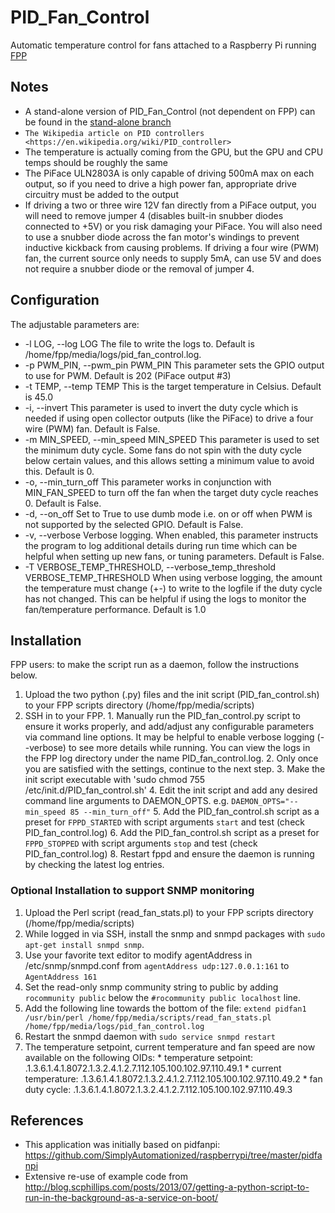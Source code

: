 # PID_Fan_Control
Automatic temperature control for fans attached to a Raspberry Pi running [FPP](https://github.com/FalconChristmas/fpp>)

## Notes
* A stand-alone version of PID_Fan_Control (not dependent on FPP) can be found in the [stand-alone branch](https://github.com/rudybrian/PID_Fan_Control/tree/stand-alone>)
* `The Wikipedia article on PID controllers <https://en.wikipedia.org/wiki/PID_controller>`
* The temperature is actually coming from the GPU, but the GPU and CPU temps should be roughly the same
* The PiFace ULN2803A is only capable of driving 500mA max on each output, so if you need to drive a high power fan, appropriate drive circuitry must be added to the output 
* If driving a two or three wire 12V fan directly from a PiFace output, you will need to remove jumper 4 (disables built-in snubber diodes connected to +5V) or you risk damaging your PiFace. You will also need to use a snubber diode across the fan motor's windings to prevent inductive kickback from causing problems. If driving a four wire (PWM) fan, the current source only needs to supply 5mA, can use 5V and does not require a snubber diode or the removal of jumper 4.

## Configuration
The adjustable parameters are:
* -l LOG, --log LOG
	The file to write the logs to. Default is /home/fpp/media/logs/pid_fan_control.log. 
* -p PWM_PIN, --pwm_pin PWM_PIN
	This parameter sets the GPIO output to use for PWM. Default is 202 (PiFace output #3)
* -t TEMP, --temp TEMP
	This is the target temperature in Celsius. Default is 45.0
* -i, --invert
	This parameter is used to invert the duty cycle which is needed if using open collector outputs (like the PiFace) to drive a four wire (PWM) fan. Default is False.
* -m MIN_SPEED, --min_speed MIN_SPEED 
	This parameter is used to set the minimum duty cycle. Some fans do not spin with the duty cycle below certain values, and this allows setting a minimum value to avoid this. Default is 0.
* -o, --min_turn_off
	This parameter works in conjunction with MIN_FAN_SPEED to turn off the fan when the target duty cycle reaches 0. Default is False.
* -d, --on_off
	Set to True to use dumb mode i.e. on or off when PWM is not supported by the selected GPIO. Default is False.
* -v, --verbose
	Verbose logging. When enabled, this parameter instructs the program to log additional details during run time which can be helpful when setting up new fans, or tuning parameters. Default is False.
* -T VERBOSE_TEMP_THRESHOLD, --verbose_temp_threshold VERBOSE_TEMP_THRESHOLD
	When using verbose logging, the amount the temperature must change (+-) to write to the logfile if the duty cycle has not changed. This can be helpful if using the logs to monitor the fan/temperature performance. Default is 1.0

## Installation
FPP users: to make the script run as a daemon, follow the instructions below.
  1. Upload the two python (.py) files and the init script (PID_fan_control.sh) to your FPP scripts directory (/home/fpp/media/scripts)
  2. SSH in to your FPP.
    1. Manually run the PID_fan_control.py script to ensure it works properly, and add/adjust any configurable parameters via command line options. It may be helpful to enable verbose logging (--verbose) to see more details while running. You can view the logs in the FPP log directory under the name PID_fan_control.log.
    2. Only once you are satisfied with the settings, continue to the next step.
    3. Make the init script executable with 'sudo chmod 755 /etc/init.d/PID_fan_control.sh'
    4. Edit the init script and add any desired command line arguments to DAEMON_OPTS. e.g. `DAEMON_OPTS="--min_speed 85 --min_turn_off"`
    5. Add the PID_fan_control.sh script as a preset for `FPPD_STARTED` with script arguments `start` and test (check PID_fan_control.log)
	6. Add the PID_fan_control.sh script as a preset for `FPPD_STOPPED` with script arguments `stop` and test (check PID_fan_control.log)
    8. Restart fppd and ensure the daemon is running by checking the latest log entries.

### Optional Installation to support SNMP monitoring
  1. Upload the Perl script (read_fan_stats.pl) to your FPP scripts directory (/home/fpp/media/scripts)
  2. While logged in via SSH, install the snmp and snmpd packages with `sudo apt-get install snmpd snmp`.
  3. Use your favorite text editor to modify agentAddress in /etc/snmp/snmpd.conf from `agentAddress udp:127.0.0.1:161` to `AgentAddress 161`
  4. Set the read-only snmp community string to public by adding `rocommunity public` below the `#rocommunity public localhost` line.
  5. Add the following line towards the bottom of the file: `extend pidfan1	/usr/bin/perl /home/fpp/media/scripts/read_fan_stats.pl /home/fpp/media/logs/pid_fan_control.log`
  6. Restart the snmpd daemon with `sudo service snmpd restart`
  7. The temperature setpoint, current temperature and fan speed are now available on the following OIDs:
    * temperature setpoint: .1.3.6.1.4.1.8072.1.3.2.4.1.2.7.112.105.100.102.97.110.49.1
    * current temperature: .1.3.6.1.4.1.8072.1.3.2.4.1.2.7.112.105.100.102.97.110.49.2
    * fan duty cycle: .1.3.6.1.4.1.8072.1.3.2.4.1.2.7.112.105.100.102.97.110.49.3


## References
* This application was initially based on pidfanpi: https://github.com/SimplyAutomationized/raspberrypi/tree/master/pidfanpi
* Extensive re-use of example code from http://blog.scphillips.com/posts/2013/07/getting-a-python-script-to-run-in-the-background-as-a-service-on-boot/

